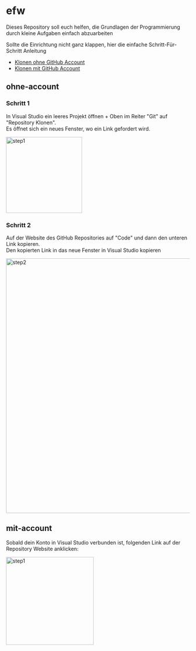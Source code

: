 # efw

Dieses Repository soll euch helfen, die Grundlagen der Programmierung durch kleine Aufgaben einfach abzuarbeiten

Sollte die Einrichtung nicht ganz klappen, hier die einfache Schritt-Für-Schritt Anleitung

- [Klonen ohne GitHub Account](#ohne-account)
- [Klonen mit GitHub Account](#mit-account)
## ohne-account

### Schritt 1

In Visual Studio ein leeres Projekt öffnen + Oben im Reiter "Git" auf "Repository Klonen". <br/>
Es öffnet sich ein neues Fenster, wo ein Link gefordert wird.

<img width="208" alt="step1" src="https://github.com/user-attachments/assets/bec48c54-c231-4ee0-9916-212ec102443e">
<br/> 

### Schritt 2
Auf der Website des GitHub Repositories auf "Code" und dann den unteren Link kopieren. <br/> 
Den kopierten Link in das neue Fenster in Visual Studio kopieren

<img width="696" alt="step2" src="https://github.com/user-attachments/assets/23080655-98bc-404f-ba55-67689b0f562e">

## mit-account
Sobald dein Konto in Visual Studio verbunden ist, folgenden Link auf der Repository Website anklicken:

<img width="240" alt="step1" src="https://github.com/user-attachments/assets/eff316ee-fb45-45ed-9eda-6b8c0f6a3e97">
